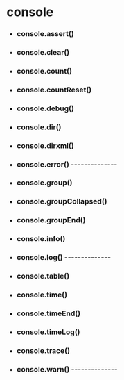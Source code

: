 # console

* ### console.assert()

* ### console.clear()

* ### console.count()

* ### console.countReset()

* ### console.debug()

* ### console.dir()

* ### console.dirxml()

* ### console.error() --------------

* ### console.group()

* ### console.groupCollapsed()

* ### console.groupEnd()

* ### console.info()

* ### console.log() --------------

* ### console.table()

* ### console.time()

* ### console.timeEnd()

* ### console.timeLog()

* ### console.trace()

* ### console.warn() --------------